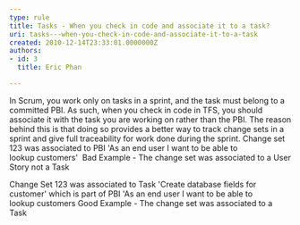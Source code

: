 ```yaml
---
type: rule
title: Tasks - When you check in code and associate it to a task?
uri: tasks---when-you-check-in-code-and-associate-it-to-a-task
created: 2010-12-14T23:33:01.0000000Z
authors:
- id: 3
  title: Eric Phan

---
```


In Scrum, you work only on tasks in a sprint, and the task must belong to a committed PBI. As such, when you check in code in TFS, you should associate it with the task you are working on rather than the PBI.  The reason behind this is that doing so provides a better way to track change sets in a sprint and give full traceability for work done during the sprint. 
Change set 123 was associated to PBI 'As an end user I want to be able to lookup customers'
​
Bad Example - The change set was associated to a User Story not a Task

Change Set 123 was associated to Task 'Create database fields for customer' which is part of PBI​ 'As an end user I want to be able to lookup customers​
Good Example - The change set was associated to a Task
